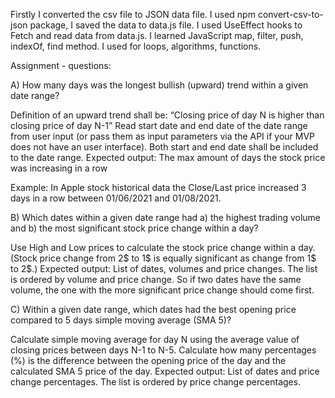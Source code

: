 Firstly I converted the csv file to JSON data file. I used npm convert-csv-to-json package, I saved the data to data.js file.
I used UseEffect hooks to Fetch and read data from data.js.
I learned JavaScript map, filter, push, indexOf, find method.
I used for loops, algorithms, functions.


Assignment - questions:

A) How many days was the longest bullish (upward) trend within a given date range?

Definition of an upward trend shall be: “Closing price of day N is higher than closing price of day N-1”
Read start date and end date of the date range from user input (or pass them as input parameters via the API if your MVP does not have an user interface). 
Both start and end date shall be included to the date range.
Expected output: The max amount of days the stock price was increasing in a row

Example: In Apple stock historical data the Close/Last price increased 3 days in a row between 01/06/2021 and 01/08/2021. 

B) Which dates within a given date range had a) the highest trading volume and b) the most significant stock price change within a day?

Use High and Low prices to calculate the stock price change within a day. (Stock price change from 2$ to 1$ is equally significant as change from 1$ to 2$.)
Expected output: List of dates, volumes and price changes. The list is ordered by volume and price change. So if two dates have the same volume, the one with the more significant price change should come first.

C) Within a given date range, which dates had the best opening price compared to 5 days simple moving average (SMA 5)?

Calculate simple moving average for day N using the average value of closing prices between days N-1 to N-5.
Calculate how many percentages (%) is the difference between the opening price of the day and the calculated SMA 5 price of the day.
Expected output: List of dates and price change percentages. The list is ordered by price change percentages.

